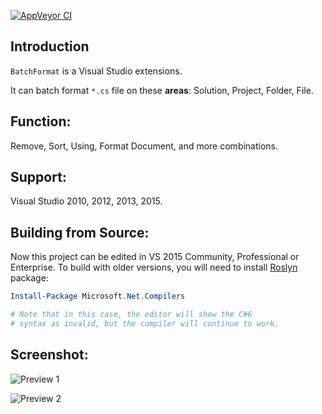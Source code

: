[![AppVeyor CI](https://ci.appveyor.com/api/projects/status/github/yongfa365/BatchFormat?svg=true)](https://ci.appveyor.com/project/yongfa365/BatchFormat/branch/master)

## Introduction

`BatchFormat` is a Visual Studio extensions.

It can batch format `*.cs` file on these **areas**: Solution, Project, Folder, File.

## Function:

Remove, Sort, Using, Format Document, and more combinations.

## Support:

Visual Studio 2010, 2012, 2013, 2015.

## Building from Source:

Now this project can be edited in VS 2015 Community, Professional or Enterprise.
To build with older versions, you will need to install [Roslyn](https://github.com/dotnet/roslyn) package:

```powershell
Install-Package Microsoft.Net.Compilers

# Note that in this case, the editor will show the C#6
# syntax as invalid, but the compiler will continue to work.
```

## Screenshot:

![Preview 1](http://i1.visualstudiogallery.msdn.s-msft.com/a7f75c34-82b4-4357-9c66-c18e32b9393e/image/file/52181/1/preview.png)

![Preview 2](http://i1.visualstudiogallery.msdn.s-msft.com/a7f75c34-82b4-4357-9c66-c18e32b9393e/image/file/52275/1/option.png)
